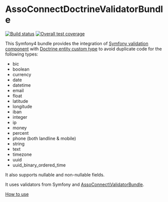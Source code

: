 # AssoConnectDoctrineValidatorBundle

[![Build status](https://gitlab.com/assoconnect/doctrine-validator-bundle/badges/master/build.svg)](https://gitlab.com/assoconnect/doctrine-validator-bundle/commits/master)
[![Overall test coverage](https://gitlab.com/assoconnect/doctrine-validator-bundle/badges/master/coverage.svg)](https://gitlab.com/assoconnect/doctrine-validator-bundle/pipelines)


This Symfony4 bundle provides the integration of [Symfony validation component](https://symfony.com/doc/current/validation.html) with [Doctrine entity custom type](https://www.doctrine-project.org/projects/doctrine-orm/en/2.6/cookbook/custom-mapping-types.html) to avoid duplicate code for the following types:
- bic
- boolean
- currency
- date
- datetime
- email
- float
- latitude
- longitude
- iban
- integer
- ip
- money
- percent
- phone (both landline & mobile)
- string
- text
- timezone
- uuid
- uuid_binary_ordered_time

It also supports nullable and non-nullable fields.

It uses validators from Symfony and [AssoConnect\ValidatorBundle](https://gitlab.com/assoconnect/validator-bundle). 

[How to use](Resources/doc/index.md)
